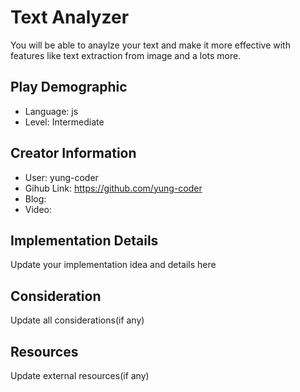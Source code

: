 # Text Analyzer

You will be able to anaylze your text and make it more effective with features like text extraction from image and a lots more.

## Play Demographic

- Language: js
- Level: Intermediate

## Creator Information

- User: yung-coder
- Gihub Link: https://github.com/yung-coder
- Blog: 
- Video: 

## Implementation Details

Update your implementation idea and details here

## Consideration

Update all considerations(if any)

## Resources

Update external resources(if any)

